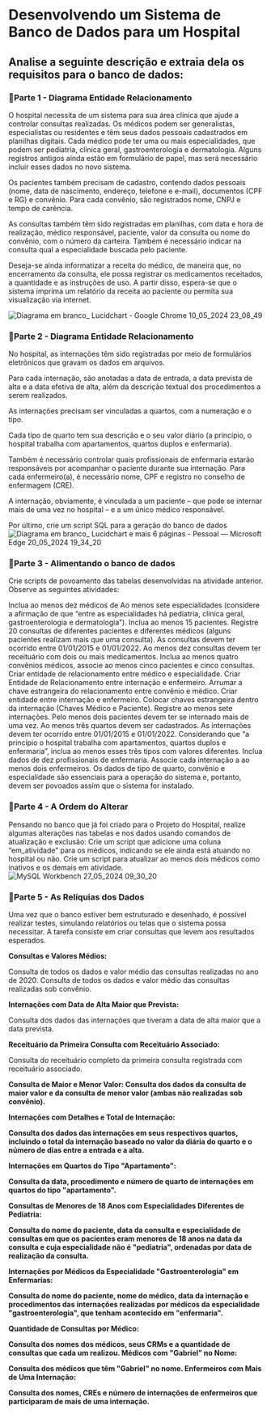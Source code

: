 # Desenvolvendo um Sistema de Banco de Dados para um Hospital

<h2> Analise a seguinte descrição e extraia dela os requisitos para o banco de dados:</h2>

<h3> 🔹Parte 1 - Diagrama Entidade Relacionamento </h3>
O hospital necessita de um sistema para sua área clínica que ajude a controlar consultas realizadas. Os médicos podem ser generalistas, especialistas ou residentes e têm seus dados pessoais cadastrados em planilhas digitais. Cada médico pode ter uma ou mais especialidades, que podem ser pediatria, clínica geral, gastroenterologia e dermatologia. Alguns registros antigos ainda estão em formulário de papel, mas será necessário incluir esses dados no novo sistema.

Os pacientes também precisam de cadastro, contendo dados pessoais (nome, data de nascimento, endereço, telefone e e-mail), documentos (CPF e RG) e convênio. Para cada convênio, são registrados nome, CNPJ e tempo de carência.

As consultas também têm sido registradas em planilhas, com data e hora de realização, médico responsável, paciente, valor da consulta ou nome do convênio, com o número da carteira. Também é necessário indicar na consulta qual a especialidade buscada pelo paciente.

Deseja-se ainda informatizar a receita do médico, de maneira que, no encerramento da consulta, ele possa registrar os medicamentos receitados, a quantidade e as instruções de uso. A partir disso, espera-se que o sistema imprima um relatório da receita ao paciente ou permita sua visualização via internet.

![Diagrama em branco_ Lucidchart - Google Chrome 10_05_2024 23_08_49](https://github.com/DanielFS22/DataBase-Hospital/assets/161477598/04e6c5d7-bac4-4f71-a177-014fd27a40b8)

<h3>🔹Parte 2 - Diagrama Entidade Relacionamento</h3>
No hospital, as internações têm sido registradas por meio de formulários eletrônicos que gravam os dados em arquivos.

Para cada internação, são anotadas a data de entrada, a data prevista de alta e a data efetiva de alta, além da descrição textual dos procedimentos a serem realizados.

As internações precisam ser vinculadas a quartos, com a numeração e o tipo.

Cada tipo de quarto tem sua descrição e o seu valor diário (a princípio, o hospital trabalha com apartamentos, quartos duplos e enfermaria).

Também é necessário controlar quais profissionais de enfermaria estarão responsáveis por acompanhar o paciente durante sua internação. Para cada enfermeiro(a), é necessário nome, CPF e registro no conselho de enfermagem (CRE).

A internação, obviamente, é vinculada a um paciente – que pode se internar mais de uma vez no hospital – e a um único médico responsável.

Por último, crie um script SQL para a geração do banco de dados
![Diagrama em branco_ Lucidchart e mais 6 páginas - Pessoal — Microsoft​ Edge 20_05_2024 19_34_20](https://github.com/DanielFS22/DataBase-Hospital/assets/161477598/c2456df9-18cd-4350-a9d8-7a6630cb6012)

<h3>🔹Parte 3 - Alimentando o banco de dados </h3>
Crie scripts de povoamento das tabelas desenvolvidas na atividade anterior. Observe as seguintes atividades:

Inclua ao menos dez médicos de
Ao menos sete especialidades (considere a afirmação de que “entre as especialidades há pediatria, clínica geral, gastroenterologia e dermatologia”).
Inclua ao menos 15 pacientes.
Registre 20 consultas de diferentes pacientes e diferentes médicos (alguns pacientes realizam mais que uma consulta). As consultas devem ter ocorrido entre 01/01/2015 e 01/01/2022. Ao menos dez consultas devem ter receituário com dois ou mais medicamentos.
Inclua ao menos quatro convênios médicos, associe ao menos cinco pacientes e cinco consultas.
Criar entidade de relacionamento entre médico e especialidade.
Criar Entidade de Relacionamento entre internação e enfermeiro.
Arrumar a chave estrangeira do relacionamento entre convênio e médico.
Criar entidade entre internação e enfermeiro.
Colocar chaves estrangeira dentro da internação (Chaves Médico e Paciente).
Registre ao menos sete internações. Pelo menos dois pacientes devem ter se internado mais de uma vez. Ao menos três quartos devem ser cadastrados. As internações devem ter ocorrido entre 01/01/2015 e 01/01/2022.
Considerando que “a princípio o hospital trabalha com apartamentos, quartos duplos e enfermaria”, inclua ao menos esses três tipos com valores diferentes.
Inclua dados de dez profissionais de enfermaria. Associe cada internação a ao menos dois enfermeiros.
Os dados de tipo de quarto, convênio e especialidade são essenciais para a operação do sistema e, portanto, devem ser povoados assim que o sistema for instalado.

<h3> 🔹Parte 4 - A Ordem do Alterar </h3>

Pensando no banco que já foi criado para o Projeto do Hospital, realize algumas alterações nas tabelas e nos dados usando comandos de atualização e exclusão:
Crie um script que adicione uma coluna “em_atividade” para os médicos, indicando se ele ainda está atuando no hospital ou não. 
Crie um script para atualizar ao menos dois médicos como inativos e os demais em atividade.
![MySQL Workbench 27_05_2024 09_30_20](https://github.com/DanielFS22/DataBase-Hospital/assets/161477598/02facff1-d37c-4b28-b011-933cf54c2652)

<h3> 🔹Parte 5 - As Relíquias dos Dados </h3>

Uma vez que o banco estiver bem estruturado e desenhado, é possível realizar testes, simulando relatórios ou telas que o sistema possa necessitar. A tarefa consiste em criar consultas que levem aos resultados esperados.

<strong>Consultas e Valores Médios: </strong>

Consulta de todos os dados e valor médio das consultas realizadas no ano de 2020.
Consulta de todos os dados e valor médio das consultas realizadas sob convênio.

<strong>Internações com Data de Alta Maior que Prevista: </strong>

Consulta dos dados das internações que tiveram a data de alta maior que a data prevista.

<strong>Receituário da Primeira Consulta com Receituário Associado:</strong>

Consulta do receituário completo da primeira consulta registrada com receituário associado.

<strong>Consulta de Maior e Menor Valor: <strong/>
Consulta dos dados da consulta de maior valor e da consulta de menor valor (ambas não realizadas sob convênio).

<strong>Internações com Detalhes e Total de Internação:</strong>

Consulta dos dados das internações em seus respectivos quartos, incluindo o total da internação baseado no valor da diária do quarto e o número de dias entre a entrada e a alta.

<strong>Internações em Quartos do Tipo "Apartamento":</strong>

Consulta da data, procedimento e número de quarto de internações em quartos do tipo "apartamento".

<strong>Consultas de Menores de 18 Anos com Especialidades Diferentes de Pediatria:</strong>

Consulta do nome do paciente, data da consulta e especialidade de consultas em que os pacientes eram menores de 18 anos na data da consulta e cuja especialidade não é "pediatria", ordenadas por data de realização da consulta.

<strong>Internações por Médicos da Especialidade "Gastroenterologia" em Enfermarias:</strong>

Consulta do nome do paciente, nome do médico, data da internação e procedimentos das internações realizadas por médicos da especialidade "gastroenterologia", que tenham acontecido em "enfermaria".

<strong>Quantidade de Consultas por Médico:</strong>

Consulta dos nomes dos médicos, seus CRMs e a quantidade de consultas que cada um realizou.
<strong>Médicos com "Gabriel" no Nome:</strong>

Consulta dos médicos que têm "Gabriel" no nome.
<strong>Enfermeiros com Mais de Uma Internação:</strong>

Consulta dos nomes, CREs e número de internações de enfermeiros que participaram de mais de uma internação.
